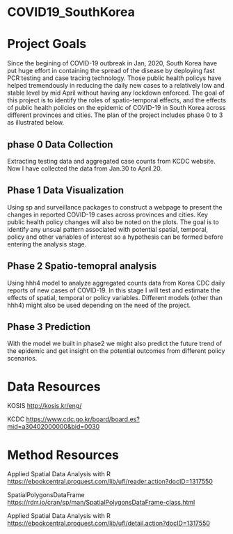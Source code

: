 # COVID19_SouthKorea

# Project Goals
Since the begining of COVID-19 outbreak in Jan, 2020, South Korea have put huge effort in containing the spread of the disease by deploying fast PCR testing and case tracing technology. Those public health policys have helped tremendously in reducing the daily new cases to a relatively low and stable level by mid April without having any lockdown enforced. 
The goal of this project is to identify the roles of spatio-temporal effects, and the effects of public health policies on the epidemic of COVID-19 in South Korea across different provinces and cities. The plan of the project includes phase 0 to 3 as illustrated below. 

## phase 0 Data Collection
Extracting testing data and aggregated case counts from KCDC website. Now I have collected the data from Jan.30 to April.20.

## Phase 1 Data Visualization
Using sp and surveillance packages to construct a webpage to present the changes in reported COVID-19 cases across provinces and cities. Key public health policy changes will also be noted on the plots. The goal is to identify any unsual pattern associated with potential spatial, temporal, policy and other variables of interest so a hypothesis can be formed before entering the analysis stage. 

## Phase 2 Spatio-temopral analysis
Using hhh4 model to analyze aggregated counts data from Korea CDC daily reports of new cases of COVID-19. In this stage I will test and estimate the effects of spatial, temporal or policy variables. Different models (other than hhh4) might also be used depending on the need of the project. 

## Phase 3 Prediction 
With the model we built in phase2 we might also predict the future trend of the epidemic and get insight on the potential outcomes from different policy scenarios. 


# Data Resources
KOSIS http://kosis.kr/eng/

KCDC  https://www.cdc.go.kr/board/board.es?mid=a30402000000&bid=0030


# Method Resources
Applied Spatial Data Analysis with R https://ebookcentral.proquest.com/lib/ufl/reader.action?docID=1317550

SpatialPolygonsDataFrame https://rdrr.io/cran/sp/man/SpatialPolygonsDataFrame-class.html

Applied Spatial Data Analysis with R https://ebookcentral.proquest.com/lib/ufl/detail.action?docID=1317550
